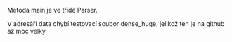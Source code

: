 
Metoda main je ve třídě Parser.


V adresáři data chybí testovací soubor dense_huge, jelikož ten je na github až moc velký
